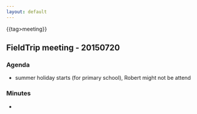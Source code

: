 ```yaml
---
layout: default
---
```


{{tag>meeting}}

## FieldTrip meeting - 20150720

### Agenda

*  summer holiday starts (for primary school), Robert might not be attend 

### Minutes

* 

